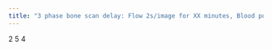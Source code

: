 ```yaml
---
title: "3 phase bone scan delay: Flow 2s/image for XX minutes, Blood pool immediate YY minute image, delay ZZ h"
---
```

2 5 4

